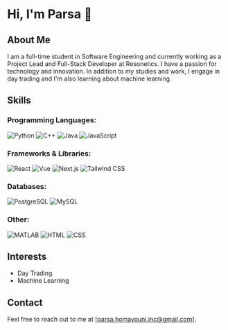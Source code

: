 # Hi, I'm Parsa 👋

## About Me
I am a full-time student in Software Engineering and currently working as a Project Lead and Full-Stack Developer at Resonetics. I have a passion for technology and innovation. In addition to my studies and work, I engage in day trading and I'm also learning about machine learning.

## Skills
### Programming Languages:
![Python](https://img.shields.io/badge/Python-3.9-blue)
![C++](https://img.shields.io/badge/C%2B%2B-11-blue)
![Java](https://img.shields.io/badge/Java-11-orange)
![JavaScript](https://img.shields.io/badge/JavaScript-ES6-yellow)

### Frameworks & Libraries:
![React](https://img.shields.io/badge/React-17.0.2-blue)
![Vue](https://img.shields.io/badge/Vue-3.0.0-brightgreen)
![Next.js](https://img.shields.io/badge/Next.js-11.0.1-black)
![Tailwind CSS](https://img.shields.io/badge/Tailwind%20CSS-2.2.19-blue)

### Databases:
![PostgreSQL](https://img.shields.io/badge/PostgreSQL-13.3-blue)
![MySQL](https://img.shields.io/badge/MySQL-8.0.23-orange)

### Other:
![MATLAB](https://img.shields.io/badge/MATLAB-9.10-blue)
![HTML](https://img.shields.io/badge/HTML5-5-orange)
![CSS](https://img.shields.io/badge/CSS3-3.6.0-blue)

## Interests
- Day Trading
- Machine Learning

## Contact
Feel free to reach out to me at [parsa.homayouni.inc@gmail.com].
